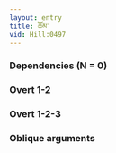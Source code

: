 ```yaml
---
layout: entry
title: ཆོམ་
vid: Hill:0497
---
```

### Dependencies (N = 0)


### Overt 1-2


### Overt 1-2-3


### Oblique arguments
